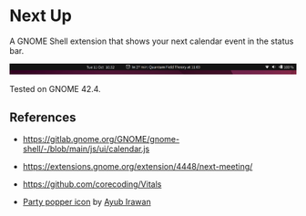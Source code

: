 # Next Up
A GNOME Shell extension that shows your next calendar event in the status bar.

![screenshot1](img/screenshot1.png)

Tested on GNOME 42.4.


## References
- https://gitlab.gnome.org/GNOME/gnome-shell/-/blob/main/js/ui/calendar.js
- https://extensions.gnome.org/extension/4448/next-meeting/
- https://github.com/corecoding/Vitals

- [Party popper icon](https://www.flaticon.com/free-icon/party-popper_6335608) by [Ayub Irawan](https://www.flaticon.com/authors/ayub-irawan)